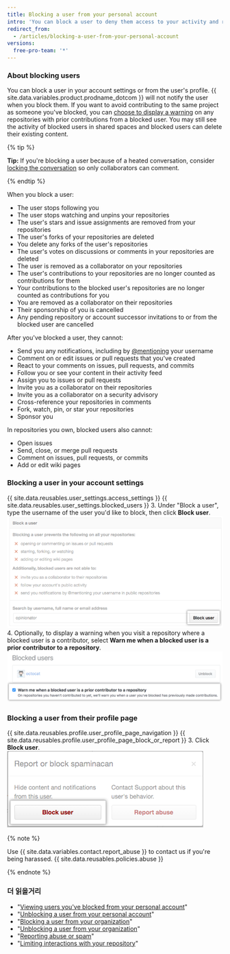 ```yaml
---
title: Blocking a user from your personal account
intro: 'You can block a user to deny them access to your activity and repositories, and to prevent them from sending you notifications.'
redirect_from:
  - /articles/blocking-a-user-from-your-personal-account
versions:
  free-pro-team: '*'
---
```


### About blocking users

You can block a user in your account settings or from the user's profile. {{ site.data.variables.product.prodname_dotcom }} will not notify the user when you block them. If you want to avoid contributing to the same project as someone you've blocked, you can [choose to display a warning](/articles/blocking-a-user-from-your-personal-account/#blocking-a-user-in-your-account-settings) on any repositories with prior contributions from a blocked user. You may still see the activity of blocked users in shared spaces and blocked users can delete their existing content.

{% tip %}

**Tip:** If you're blocking a user because of a heated conversation, consider [locking the conversation](/articles/locking-conversations) so only collaborators can comment.

{% endtip %}

When you block a user:
- The user stops following you
- The user stops watching and unpins your repositories
- The user's stars and issue assignments are removed from your repositories
- The user's forks of your repositories are deleted
- You delete any forks of the user's repositories
- The user's votes on discussions or comments in your repositories are deleted
- The user is removed as a collaborator on your repositories
- The user's contributions to your repositories are no longer counted as contributions for them
- Your contributions to the blocked user's repositories are no longer counted as contributions for you
- You are removed as a collaborator on their repositories
- Their sponsorship of you is cancelled
- Any pending repository or account successor invitations to or from the blocked user are cancelled

After you've blocked a user, they cannot:
- Send you any notifications, including by [@mentioning](/articles/basic-writing-and-formatting-syntax/#mentioning-people-and-teams) your username
- Comment on or edit issues or pull requests that you've created
- React to your comments on issues, pull requests, and commits
- Follow you or see your content in their activity feed
- Assign you to issues or pull requests
- Invite you as a collaborator on their repositories
- Invite you as a collaborator on a security advisory
- Cross-reference your repositories in comments
- Fork, watch, pin, or star your repositories
- Sponsor you

In repositories you own, blocked users also cannot:
- Open issues
- Send, close, or merge pull requests
- Comment on issues, pull requests, or commits
- Add or edit wiki pages

### Blocking a user in your account settings

{{ site.data.reusables.user_settings.access_settings }}
{{ site.data.reusables.user_settings.blocked_users }}
3. Under "Block a user", type the username of the user you'd like to block, then click **Block user**. ![Username field and block button](/assets/images/help/settings/user-settings-block-user.png)
4. Optionally, to display a warning when you visit a repository where a blocked user is a contributor, select **Warn me when a blocked user is a prior contributor to a repository**. ![Warn about blocked users option](/assets/images/help/settings/warn-block-user.png)

### Blocking a user from their profile page

{{ site.data.reusables.profile.user_profile_page_navigation }}
{{ site.data.reusables.profile.user_profile_page_block_or_report }}
3. Click **Block user**. ![Modal box with options to block user or report abuse](/assets/images/help/profile/profile-blockuser.png)

{% note %}

Use {{ site.data.variables.contact.report_abuse }} to contact us if you're being harassed. {{ site.data.reusables.policies.abuse }}

{% endnote %}

### 더 읽을거리

- "[Viewing users you've blocked from your personal account](/articles/viewing-users-you-ve-blocked-from-your-personal-account)"
- "[Unblocking a user from your personal account](/articles/unblocking-a-user-from-your-personal-account)"
- "[Blocking a user from your organization](/articles/blocking-a-user-from-your-organization)"
- "[Unblocking a user from your organization](/articles/unblocking-a-user-from-your-organization)"
- "[Reporting abuse or spam](/articles/reporting-abuse-or-spam)"
- "[Limiting interactions with your repository](/articles/limiting-interactions-with-your-repository)"
